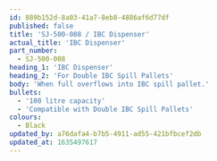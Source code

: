 ```yaml
---
id: 889b152d-8a03-41a7-8eb8-4886af6d77df
published: false
title: 'SJ-500-008 / IBC Dispenser'
actual_title: 'IBC Dispenser'
part_number:
  - SJ-500-008
heading_1: 'IBC Dispenser'
heading_2: 'For Double IBC Spill Pallets'
body: 'When full overflows into IBC spill pallet.'
bullets:
  - '100 litre capacity'
  - 'Compatible with Double IBC Spill Pallets'
colours:
  - Black
updated_by: a76dafa4-b7b5-4911-ad55-421bfbcef2db
updated_at: 1635497617
---
```

